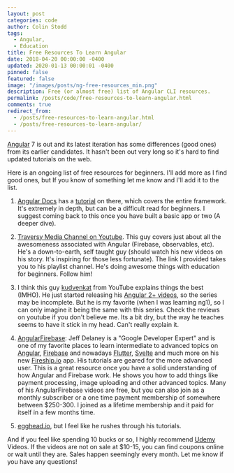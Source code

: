 ```yaml
---
layout: post
categories: code
author: Colin Stodd
tags:
  - Angular,
  - Education
title: Free Resources To Learn Angular
date: 2018-04-20 00:00:00 -0400
updated: 2020-01-13 00:00:01 -0400
pinned: false
featured: false
image: "/images/posts/ng-free-resources_min.png"
description: Free (or almost free) list of Angular CLI resources.
permalink: /posts/code/free-resources-to-learn-angular.html
comments: true
redirect_from:
  - /posts/free-resources-to-learn-angular.html
  - /posts/free-resources-to-learn-angular/
---
```


<a href="https://angular.io/" target="_blank" rel="noopener">Angular</a> 7 is out and its latest iteration has some differences (good ones) from its earlier candidates. It hasn't been out very long so it's hard to find updated tutorials on the web.

Here is an ongoing list of free resources for beginners. I'll add more as I find good ones, but If you know of something let me know and I'll add it to the list.

1. <a href="https://angular.io/docs/ts/latest/" target="_blank" rel="noopener">Angular Docs</a> has a <a href="https://angular.io/docs/ts/latest/tutorial/" target="_blank" rel="noopener">tutorial</a> on there, which covers the entire framework. It's extremely in depth, but can be a difficult read for beginners. I suggest coming back to this once you have built a basic app or two (A deeper dive).

2. <a href="https://www.youtube.com/user/TechGuyWeb/playlists" target="_blank" rel="noopener">Traversy Media Channel on Youtube</a>. This guy covers just about all the awesomeness associated with Angular (Firebase, observables, etc). He's a down-to-earth, self taught guy (should watch his new videos on his story. It's inspiring for those less fortunate). The link I provided takes you to his playlist channel. He's doing awesome things with education for beginners. Follow him!

3. I think this guy <a href="https://www.youtube.com/channel/UCCTVrRB5KpIiK6V2GGVsR1Q" target="_blank" rel="noopener">kudvenkat</a> from YouTube explains things the best (IMHO). He just started releasing his <a href="https://www.youtube.com/watch?v=WWQZCDegWHg&feature=em-subs_digest" target="_blank" rel="noopener">Angular 2+ videos</a>, so the series may be incomplete. But he is my favorite (when I was learning ng1), so I can only imagine it being the same with this series. Check the reviews on youtube if you don't believe me. Its a bit dry, but the way he teaches seems to have it stick in my head. Can't really explain it.

4. <a href="https://angularfirebase.com/" target="_blank" rel="noopener">AngularFirebase</a>: Jeff Delaney is a "Google Developer Expert" and is one of my favorite places to learn intermediate to advanced topics on <a href="https://angular.io/" target="_blank" rel="noopener">Angular</a>, <a href="https://firebase.google.com/" target="_blank" rel="noopener" title="firebase">Firebase</a> and nowadays <a href="https://flutter.dev/" target="_blank" rel="noopener">Flutter</a>, <a href="https://svelte.dev/" target="_blank" rel="noopener">Svelte</a> and much more on his new <a href="https://fireship.io/" target="_blank" rel="noopener">Fireship.io</a> app. His tutorials are geared for the more advanced user. This is a great resource once you have a solid understanding of how Angular and Firebase work. He shows you how to add things like payment processing, image uploading and other advanced topics. Many of his AngularFirebase videos are free, but you can also join as a monthly subscriber or a one time payment membership of somewhere between $250-300. I joined as a lifetime membership and it paid for itself in a few months time.

5. <a href="http://egghead.io/" target="_blank" rel="noopener">egghead.io</a>, but I feel like he rushes through his tutorials.

And if you feel like spending 10 bucks or so, I highly recommend <a href="https://udemy.com" target="_blank" rel="noopener">Udemy</a> Videos. If the videos are not on sale at $10-15, you can find coupons online or wait until they are. Sales happen seemingly every month. Let me know if you have any questions!
